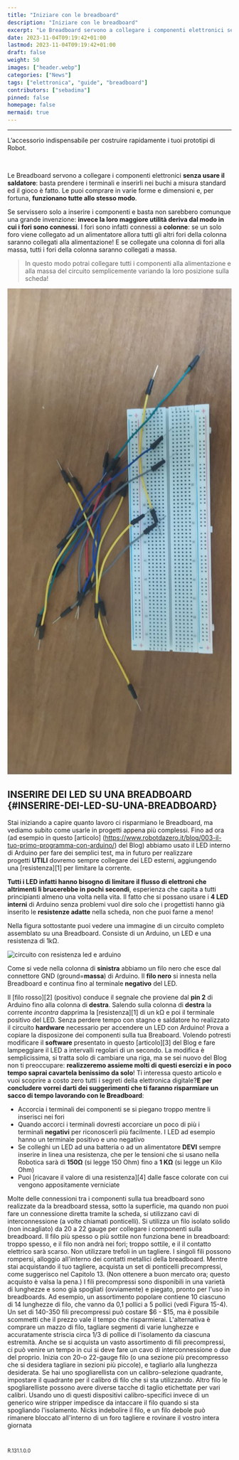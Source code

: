 ```yaml
---
title: "Iniziare con le breadboard"
description: "Iniziare con le breadboard"
excerpt: "Le Breadboard servono a collegare i componenti elettronici senza usare il saldatore - basta prendere i terminali e inserirli nei fori a misura standard ed il gioco è fatto. Le puoi comprare in varie forme e dimensioni e..."
date: 2023-11-04T09:19:42+01:00
lastmod: 2023-11-04T09:19:42+01:00
draft: false
weight: 50
images: ["header.webp"]
categories: ["News"]
tags: ["elettronica", "guide", "breadboard"]
contributors: ["sebadima"]
pinned: false
homepage: false
mermaid: true
---
```




---
L&#8217;accessorio indispensabile per costruire rapidamente i tuoi prototipi di Robot.

&nbsp;

Le Breadboard servono a collegare i componenti elettronici **senza usare il saldatore**: basta prendere i terminali e inserirli nei buchi a misura standard ed il gioco è fatto. Le puoi comprare in varie forme e dimensioni e, per fortuna, **funzionano tutte allo stesso modo**.

Se servissero solo a inserire i componenti e basta non sarebbero comunque una grande invenzione: **invece la loro maggiore utilità deriva dal modo in cui i fori sono connessi**. I fori sono infatti connessi a **colonne**: se un solo foro viene collegato ad un alimentatore allora tutti gli altri fori della colonna saranno collegati alla alimentazione! E se collegate una colonna di fori alla massa, tutti i fori della colonna saranno collegati a massa.

> In questo modo potrai collegare tutti i componenti alla alimentazione e alla massa del circuito semplicemente variando la loro posizione sulla scheda!

<img width="800" class="x figure-img img-fluid lazyload blur-up" src="images/101.jpeg" alt="">

## INSERIRE DEI LED SU UNA BREADBOARD {#INSERIRE-DEI-LED-SU-UNA-BREADBOARD}

Stai iniziando a capire quanto lavoro ci risparmiano le Breadboard, ma vediamo subito come usarle in progetti appena più complessi. Fino ad ora (ad esempio in questo \[articolo\] (<https://www.robotdazero.it/blog/003-il-tuo-primo-programma-con-arduino/>) del Blog) abbiamo usato il LED interno di Arduino per fare dei semplici test, ma in futuro per realizzare progetti **UTILI** dovremo sempre collegare dei LED esterni, aggiungendo una [resistenza][1] per limitare la corrente.

**Tutti i LED infatti hanno bisogno di limitare il flusso di elettroni che altrimenti li brucerebbe in pochi secondi**, esperienza che capita a tutti principianti almeno una volta nella vita. Il fatto che si possano usare i **4 LED interni** di Arduino senza problemi vuol dire solo che i progettisti hanno già inserito le **resistenze adatte** nella scheda, non che puoi farne a meno!

Nella figura sottostante puoi vedere una immagine di un circuito completo assemblato su una Breadboard. Consiste di un Arduino, un LED e una resistenza di 1kΩ.

<img decoding="async" title="Title" src="https://res.cloudinary.com/sebadima/image/upload/v1579521307/001/-075_jowvbl.png" alt="circuito con resistenza led e arduino" /> 

Come si vede nella colonna di **sinistra** abbiamo un filo nero che esce dal connettore GND (ground=**massa**) di Arduino. Il **filo nero** si innesta nella Breadboard e continua fino al terminale **negativo** del LED.

Il [filo rosso][2] (positivo) conduce il segnale che proviene dal **pin 2** di Arduino fino alla colonna di **destra**. Salendo sulla colonna di **destra** la corrente _incontra_ dapprima la [resistenza][1] di un kΩ e poi il terminale positivo del LED. Senza perdere tempo con stagno e saldatore ho realizzato il circuito **hardware** necessario per accendere un LED con Arduino! Prova a copiare la disposizone dei componenti sulla tua Breaboard. Volendo potresti modificare il **software** presentato in questo [articolo][3] del Blog e fare lampeggiare il LED a intervalli regolari di un secondo. La modifica è semplicissima, si tratta solo di cambiare una riga, ma se sei nuovo del Blog non ti preoccupare: **realizzeremo assieme molti di questi esercizi e in poco tempo saprai cavartela benissimo da solo**! Ti interessa questo articolo e vuoi scoprire a costo zero tutti i segreti della elettronica digitale?**E per concludere vorrei darti dei suggerimenti che ti faranno risparmiare un sacco di tempo lavorando con le Breadboard**:

  * Accorcia i terminali dei componenti se si piegano troppo mentre li inserisci nei fori
  * Quando accorci i terminali dovresti accorciare un poco di più i terminali **negativi** per riconoscerli più facilmente. I LED ad esempio hanno un terminale positivo e uno negativo
  * Se colleghi un LED ad una batteria o ad un alimentatore **DEVI** sempre inserire in linea una resistenza, che per le tensioni che si usano nella Robotica sarà di **150Ω** (si legge 150 Ohm) fino a **1 KΩ** (si legge un Kilo Ohm)
  * Puoi [ricavare il valore di una resistenza][4] dalle fasce colorate con cui vengono appositamente verniciate

Molte delle connessioni tra i componenti sulla tua breadboard sono realizzate da
la breadboard stessa, sotto la superficie, ma quando non puoi fare un
connessione diretta tramite la scheda, si utilizzano cavi di interconnessione (a volte chiamati
ponticelli). Si utilizza un filo isolato solido (non incagliato) da 20 a 22 gauge per collegare i componenti sulla breadboard. Il filo più spesso o più sottile non funziona bene
in breadboard: troppo spesso, e il filo non andrà nei fori; troppo sottile, e il
il contatto elettrico sarà scarso.
Non utilizzare trefoli in un tagliere. I singoli fili possono rompersi,
alloggio all'interno dei contatti metallici della breadboard.
Mentre stai acquistando il tuo tagliere, acquista un set di ponticelli precompressi,
come suggerisco nel Capitolo 13. (Non ottenere a buon mercato ora; questo acquisto è valsa la pena.) I fili precompressi sono disponibili in una varietà di lunghezze e sono già spogliati (ovviamente)
e piegato, pronto per l'uso in breadboards. Ad esempio, un assortimento popolare contiene 10 ciascuno di 14 lunghezze di filo, che vanno da 0,1 pollici a 5 pollici (vedi
Figura 15-4). Un set di 140-350 fili precompressi può costare $6 - $15, ma è possibile
scommetti che il prezzo vale il tempo che risparmierai. L'alternativa è comprare un mazzo
di filo, tagliare segmenti di varie lunghezze e accuratamente striscia circa 1/3 di pollice di
l'isolamento da ciascuna estremità.
Anche se si acquista un vasto assortimento di fili precompressi, ci può venire un
tempo in cui si deve fare un cavo di interconnessione o due del proprio. Inizia con
20-o 22-gauge filo (o una sezione più precompresso che si desidera tagliare in
sezioni più piccole), e tagliarlo alla lunghezza desiderata. Se hai uno spogliarellista con
un calibro-selezione quadrante, impostare il quadrante per il calibro di filo che si sta utilizzando. Altro filo
le spogliarelliste possono avere diverse tacche di taglio etichettate per vari calibri. Usando uno
di questi dispositivi calibro-specifici invece di un generico wire stripper impedisce
da intaccare il filo quando si sta spogliando l'isolamento. Nicks indebolire il
filo, e un filo debole può rimanere bloccato all'interno di un foro tagliere e rovinare il vostro
intera giornata


<br>
<p style="font-size: 0.8em;">R.131.1.0.0</p>
